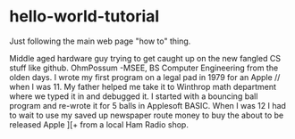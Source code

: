 # hello-world-tutorial
Just following the main web page "how to" thing.

Middle aged hardware guy trying to get caught up on the new fangled CS stuff like github.
OhmPossum -MSEE,  BS Computer Engineering from the olden days. I wrote my first program on a legal pad in 1979 for an Apple // when I was 11. My father helped me take it to Winthrop math department where we typed it in and debugged it. I started with a bouncing ball program and re-wrote it for 5 balls in Applesoft BASIC. When I was 12 I had to wait to use my saved up newspaper route money to buy the about to be released Apple ][+ from a local Ham Radio shop.


